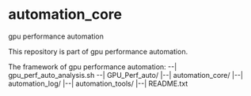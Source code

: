 # automation_core
gpu performance automation

This repository is part of gpu performance automation.

The framework of gpu performance automation:
--| gpu_perf_auto_analysis.sh
--| GPU_Perf_auto/
  |--| automation_core/
  |--| automation_log/
  |--| automation_tools/
  |--| README.txt

